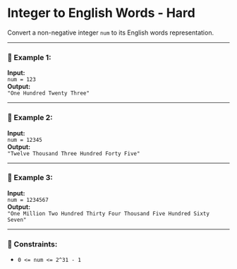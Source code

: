 # Integer to English Words - Hard

Convert a non-negative integer `num` to its English words representation.

---

### 🧪 Example 1:
**Input:**  
`num = 123`  
**Output:**  
`"One Hundred Twenty Three"`

---

### 🧪 Example 2:
**Input:**  
`num = 12345`  
**Output:**  
`"Twelve Thousand Three Hundred Forty Five"`

---

### 🧪 Example 3:
**Input:**  
`num = 1234567`  
**Output:**  
`"One Million Two Hundred Thirty Four Thousand Five Hundred Sixty Seven"`

---

### 📌 Constraints:
- `0 <= num <= 2^31 - 1`
